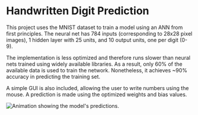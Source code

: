 Handwritten Digit Prediction 
============================

This project uses the MNIST dataset to train a model using an ANN from first
principles. The neural net has 784 inputs (corresponding to 28x28 pixel images),
1 hidden layer with 25 units, and 10 output units, one per digit (0-9).

The implementation is less optimized and therefore runs slower than neural nets
trained using widely available libraries. As a result, only 60% of the available
data is used to train the network. Nonetheless, it achieves ~90% accuracy in predicting
the training set.

A simple GUI is also included, allowing the user to write numbers using the mouse.
A prediction is made using the optimized weights and bias values.
 
![Animation showing the model's predictions.](https://imgur.com/a/RvrKrBa) 

